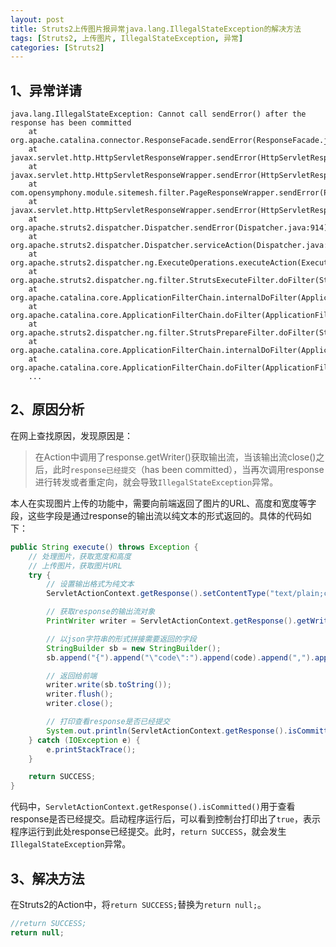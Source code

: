 ```yaml
---
layout: post
title: Struts2上传图片报异常java.lang.IllegalStateException的解决方法
tags: [Struts2, 上传图片, IllegalStateException, 异常]
categories: [Struts2]
---
```






## 1、异常详请
```
java.lang.IllegalStateException: Cannot call sendError() after the response has been committed
	at org.apache.catalina.connector.ResponseFacade.sendError(ResponseFacade.java:450)
	at javax.servlet.http.HttpServletResponseWrapper.sendError(HttpServletResponseWrapper.java:119)
	at javax.servlet.http.HttpServletResponseWrapper.sendError(HttpServletResponseWrapper.java:119)
	at com.opensymphony.module.sitemesh.filter.PageResponseWrapper.sendError(PageResponseWrapper.java:176)
	at javax.servlet.http.HttpServletResponseWrapper.sendError(HttpServletResponseWrapper.java:119)
	at org.apache.struts2.dispatcher.Dispatcher.sendError(Dispatcher.java:914)
	at org.apache.struts2.dispatcher.Dispatcher.serviceAction(Dispatcher.java:574)
	at org.apache.struts2.dispatcher.ng.ExecuteOperations.executeAction(ExecuteOperations.java:77)
	at org.apache.struts2.dispatcher.ng.filter.StrutsExecuteFilter.doFilter(StrutsExecuteFilter.java:93)
	at org.apache.catalina.core.ApplicationFilterChain.internalDoFilter(ApplicationFilterChain.java:241)
	at org.apache.catalina.core.ApplicationFilterChain.doFilter(ApplicationFilterChain.java:208)
	at org.apache.struts2.dispatcher.ng.filter.StrutsPrepareFilter.doFilter(StrutsPrepareFilter.java:91)
	at org.apache.catalina.core.ApplicationFilterChain.internalDoFilter(ApplicationFilterChain.java:241)
	at org.apache.catalina.core.ApplicationFilterChain.doFilter(ApplicationFilterChain.java:208)
	...
```


## 2、原因分析
在网上查找原因，发现原因是：

>在Action中调用了response.getWriter()获取输出流，当该输出流close()之后，此时`response已经提交`（has been committed），当再次调用response进行转发或者重定向，就会导致`IllegalStateException`异常。

本人在实现图片上传的功能中，需要向前端返回了图片的URL、高度和宽度等字段，这些字段是通过response的输出流以纯文本的形式返回的。具体的代码如下：

``` java
public String execute() throws Exception {
	// 处理图片，获取宽度和高度
	// 上传图片，获取图片URL
	try {
		// 设置输出格式为纯文本
	    ServletActionContext.getResponse().setContentType("text/plain;charset=utf-8");

	    // 获取response的输出流对象
	    PrintWriter writer = ServletActionContext.getResponse().getWriter();

	    // 以json字符串的形式拼接需要返回的字段
	    StringBuilder sb = new StringBuilder();
	    sb.append("{").append("\"code\":").append(code).append(",").append("\"msg\":").append(JsonUtils.object2JsonString(this.msg)).append("}");

	    // 返回给前端
	    writer.write(sb.toString());
	    writer.flush();
	    writer.close();

	    // 打印查看response是否已经提交
	    System.out.println(ServletActionContext.getResponse().isCommitted());
	} catch (IOException e) {
	    e.printStackTrace();
	}

	return SUCCESS;
}
```

代码中，`ServletActionContext.getResponse().isCommitted()`用于查看response是否已经提交。启动程序运行后，可以看到控制台打印出了`true`，表示程序运行到此处response已经提交。此时，`return SUCCESS`，就会发生`IllegalStateException`异常。 


## 3、解决方法

在Struts2的Action中，将`return SUCCESS;`替换为`return null;`。

``` java
//return SUCCESS;
return null;
```





